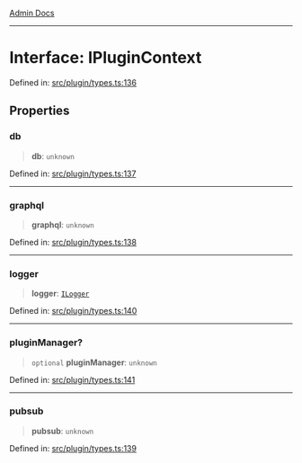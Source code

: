 [Admin Docs](/)

***

# Interface: IPluginContext

Defined in: [src/plugin/types.ts:136](https://github.com/Sourya07/talawa-api/blob/ead7a48e0174153214ee7311f8b242ee1c1a12ca/src/plugin/types.ts#L136)

## Properties

### db

> **db**: `unknown`

Defined in: [src/plugin/types.ts:137](https://github.com/Sourya07/talawa-api/blob/ead7a48e0174153214ee7311f8b242ee1c1a12ca/src/plugin/types.ts#L137)

***

### graphql

> **graphql**: `unknown`

Defined in: [src/plugin/types.ts:138](https://github.com/Sourya07/talawa-api/blob/ead7a48e0174153214ee7311f8b242ee1c1a12ca/src/plugin/types.ts#L138)

***

### logger

> **logger**: [`ILogger`](ILogger.md)

Defined in: [src/plugin/types.ts:140](https://github.com/Sourya07/talawa-api/blob/ead7a48e0174153214ee7311f8b242ee1c1a12ca/src/plugin/types.ts#L140)

***

### pluginManager?

> `optional` **pluginManager**: `unknown`

Defined in: [src/plugin/types.ts:141](https://github.com/Sourya07/talawa-api/blob/ead7a48e0174153214ee7311f8b242ee1c1a12ca/src/plugin/types.ts#L141)

***

### pubsub

> **pubsub**: `unknown`

Defined in: [src/plugin/types.ts:139](https://github.com/Sourya07/talawa-api/blob/ead7a48e0174153214ee7311f8b242ee1c1a12ca/src/plugin/types.ts#L139)
